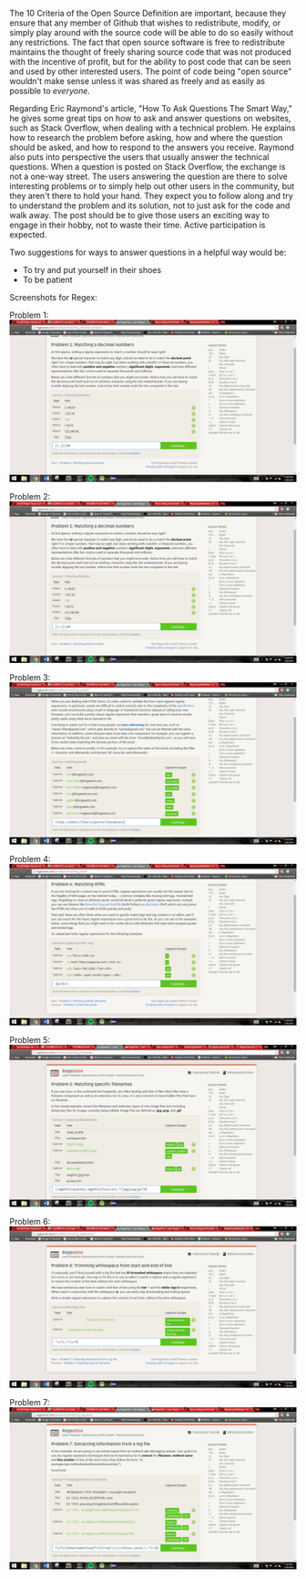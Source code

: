 

  The 10 Criteria of the Open Source Definition are important, because they ensure that any member of Github that wishes to redistribute, modify, or simply play around with the source code will be able to do so easily without any restrictions. The fact that open source software is free to redistribute maintains the thought of freely sharing source code that was not produced with the incentive of profit, but for the ability to post code that can be seen and used by other interested users. The point of code being "open source" wouldn't make sense unless it was shared as freely and as easily as possible to *everyone*.

  Regarding Eric Raymond's article, "How To Ask Questions The Smart Way," he gives some great tips on how to ask and answer questions on websites, such as Stack Overflow, when dealing with a technical problem. He explains how to research the problem before asking, how and where the question should be asked, and how to respond to the answers you receive. Raymond also puts into perspective the users that usually answer the technical questions.  When a question is posted on Stack Overflow, the exchange is not a one-way street. The users answering the question are there to solve interesting problems or to simply help out other users in the community, but they aren't there to hold your hand. They expect you to follow along and try to understand the problem and its solution, not to just ask for the code and walk away. The post should be to give those users an exciting way to engage in their hobby, not to waste their time. Active participation is expected.
  
Two suggestions for ways to answer questions in a helpful way would be:
  - To try and put yourself in their shoes
  - To be patient

Screenshots for Regex:

Problem 1:
![Alt text](https://raw.githubusercontent.com/harrij15/Open-Source-Labs/2969fea36c93a796d5ecc38237bad09febba6f42/problem1.png)

Problem 2:
![Alt text](https://raw.githubusercontent.com/harrij15/Open-Source-Labs/2969fea36c93a796d5ecc38237bad09febba6f42/problem1.png)

Problem 3:
![Alt text](https://raw.githubusercontent.com/harrij15/Open-Source-Labs/master/problem3.png)

Problem 4:
![Alt text](https://raw.githubusercontent.com/harrij15/Open-Source-Labs/master/problem4.png)

Problem 5:
![Alt text](https://raw.githubusercontent.com/harrij15/Open-Source-Labs/master/problem5.png)

Problem 6:
![Alt text](https://raw.githubusercontent.com/harrij15/Open-Source-Labs/master/problem6.png)

Problem 7:
![Alt text](https://raw.githubusercontent.com/harrij15/Open-Source-Labs/master/problem7.png)
